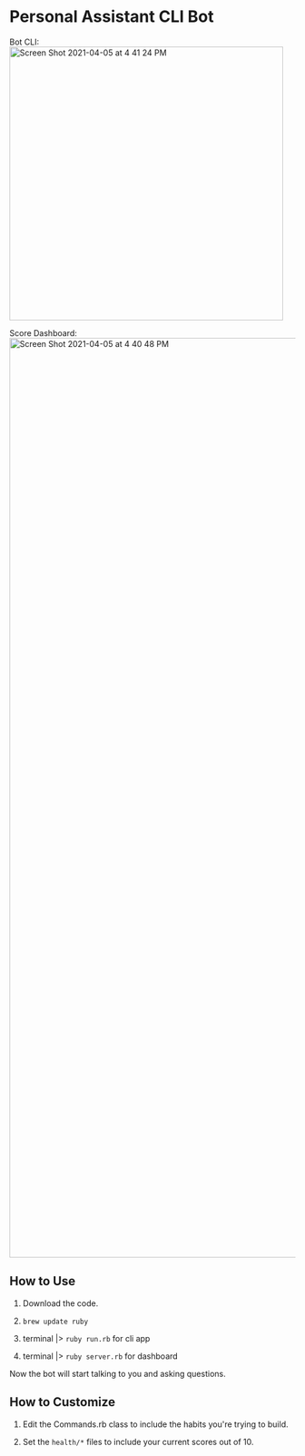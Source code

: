 # Personal Assistant CLI Bot

Bot CLI:
<img width="482" alt="Screen Shot 2021-04-05 at 4 41 24 PM" src="https://user-images.githubusercontent.com/46613794/113624523-c3f15580-962d-11eb-8add-a02f57799ba6.png">

Score Dashboard:
<img width="1620" alt="Screen Shot 2021-04-05 at 4 40 48 PM" src="https://user-images.githubusercontent.com/46613794/113624485-b936c080-962d-11eb-80b7-537cef16d323.png">

## How to Use

1. Download the code.

2. `brew update ruby`

3. terminal |> `ruby run.rb` for cli app

4. terminal |> `ruby server.rb` for dashboard

Now the bot will start talking to you and asking questions.

## How to Customize

1. Edit the Commands.rb class to include the habits you're trying to build.

2. Set the `health/*` files to include your current scores out of 10.
